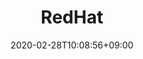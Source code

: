 ---
title: "RedHat"
date: 2020-02-28T10:08:56+09:00
description: "Big Red + Big Blue"
draft: false
collapsible: true
weight: 2
---